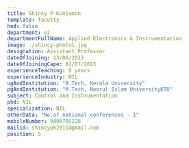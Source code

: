 ```yaml
---
title: Shincy P Kunjumon
template: faculty
hod: false
department: ei
departmentFullName: Applied Electronics & Instrumentation
image: ./shincy-photo1.jpg
designation: Assistant Professor
dateOfJoining: 13/08/2013
dateOfJoiningCape: 01/07/2013
experienceTeaching: 8 years
experienceIndustry: NIL
ugAndInstitution: "B.Tech, Kerala University"
pgAndInstitution: "M.Tech, Noorul Islam UniversityKTU"
subject: Control and Instrumentation
phd: NIL
specialization: NIL
otherData: "No.of national conferences - 1"
mobileNumber: 9400785228
mailid: shincypk2011@gmail.com
position: 5
---
```

